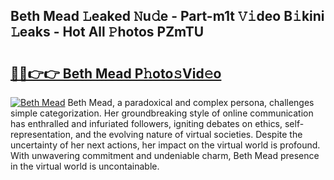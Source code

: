 ## Beth Mead 𝙻eaked 𝙽u𝚍e - Part-m1t 𝚅𝚒deo B𝚒kini 𝙻eaks - Hot All 𝙿hotos PZmTU

# <h2><a href="http://ld3wlp.urlbe.top/?page=Beth+Mead">🔗🔗👉👉 Beth Mead P𝚑oto𝚜Vid𝚎o</a></h2>

[![Beth Mead](https://i.imgur.com/eBuTRDB.gif)](http://ld3wlp.urlbe.top/?page=Beth+Mead)
Beth Mead, a paradoxical and complex persona, challenges simple categorization. Her groundbreaking style of online communication has enthralled and infuriated followers, igniting debates on ethics, self-representation, and the evolving nature of virtual societies. Despite the uncertainty of her next actions, her impact on the virtual world is profound. With unwavering commitment and undeniable charm, Beth Mead presence in the virtual world is uncontainable.
